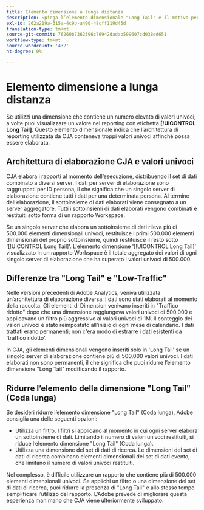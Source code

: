 ```yaml
---
title: Elemento dimensione a lunga distanza
description: Spiega l’elemento dimensionale "Long Tail" e il motivo per cui viene visualizzato nel reporting.
exl-id: 262a219a-315a-4c9b-a400-48cff119d45d
translation-type: tm+mt
source-git-commit: 76260b7362396c76942dadab599607cd038ed651
workflow-type: tm+mt
source-wordcount: '432'
ht-degree: 0%

---
```


# Elemento dimensione a lunga distanza

Se utilizzi una dimensione che contiene un numero elevato di valori univoci, a volte puoi visualizzare un valore nel reporting con etichetta **[!UICONTROL Long Tail]**. Questo elemento dimensionale indica che l’architettura di reporting utilizzata da CJA conteneva troppi valori univoci affinché possa essere elaborata.

## Architettura di elaborazione CJA e valori univoci

CJA elabora i rapporti al momento dell’esecuzione, distribuendo il set di dati combinato a diversi server. I dati per server di elaborazione sono raggruppati per ID persona, il che significa che un singolo server di elaborazione contiene tutti i dati per una determinata persona. Al termine dell’elaborazione, il sottoinsieme di dati elaborati viene consegnato a un server aggregatore. Tutti i sottoinsiemi di dati elaborati vengono combinati e restituiti sotto forma di un rapporto Workspace.

Se un singolo server che elabora un sottoinsieme di dati rileva più di 500.000 elementi dimensionali univoci, restituisce i primi 500.000 elementi dimensionali del proprio sottoinsieme, quindi restituisce il resto sotto &#39;[!UICONTROL Long Tail]&#39;. L&#39;elemento dimensione &#39;[!UICONTROL Long Tail]&#39; visualizzato in un rapporto Workspace è il totale aggregato dei valori di ogni singolo server di elaborazione che ha superato i valori univoci di 500.000.

## Differenze tra &quot;Long Tail&quot; e &quot;Low-Traffic&quot;

Nelle versioni precedenti di Adobe Analytics, veniva utilizzata un’architettura di elaborazione diversa. I dati sono stati elaborati al momento della raccolta. Gli elementi di Dimension venivano inseriti in &quot;Traffico ridotto&quot; dopo che una dimensione raggiungeva valori univoci di 500.000 e applicavano un filtro più aggressivo ai valori univoci di 1M. Il conteggio dei valori univoci è stato reimpostato all&#39;inizio di ogni mese di calendario. I dati trattati erano permanenti; non c&#39;era modo di estrarre i dati esistenti da &#39;traffico ridotto&#39;.

In CJA, gli elementi dimensionali vengono inseriti solo in &#39;Long Tail&#39; se un singolo server di elaborazione contiene più di 500.000 valori univoci. I dati elaborati non sono permanenti, il che significa che puoi ridurre l’elemento dimensione &quot;Long Tail&quot; modificando il rapporto.

## Ridurre l’elemento della dimensione &quot;Long Tail&quot; (Coda lunga)

Se desideri ridurre l’elemento dimensione &quot;Long Tail&quot; (Coda lunga), Adobe consiglia una delle seguenti opzioni:

* Utilizza un [filtro](/help/components/filters/create-filters.md). I filtri si applicano al momento in cui ogni server elabora un sottoinsieme di dati. Limitando il numero di valori univoci restituiti, si riduce l’elemento dimensione &quot;Long Tail&quot; (Coda lunga).
* Utilizza una dimensione del set di dati di ricerca. Le dimensioni del set di dati di ricerca combinano elementi dimensionali del set di dati evento, che limitano il numero di valori univoci restituiti.

Nel complesso, è difficile utilizzare un rapporto che contiene più di 500.000 elementi dimensionali univoci. Se applichi un filtro o una dimensione del set di dati di ricerca, puoi ridurre la presenza di &quot;Long Tail&quot; e allo stesso tempo semplificare l’utilizzo del rapporto. L’Adobe prevede di migliorare questa esperienza man mano che CJA viene ulteriormente sviluppato.
